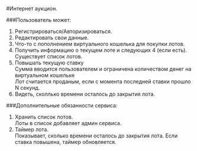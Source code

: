 #Интернет аукцион.

###Пользователь может:    
1. Регистрироваться/Авторизироваться.    
2. Редактировать свои данные.     
3. Что-то с пополнением виртуального кошелька для покупки лотов.   
4. Получить информацию о текущем лоте и следующих 4 (если есть).    
    Существует список лотов.    
5. Повышать текущую ставку     
    Сумма вводится пользователем и ограничена количеством денег на виртуальном кошельке    
    Лот считается проданым, если с момента последней ставки прошло N секунд.    
6. Видеть, сколлько времени осталось до закрытия лота.    
 
###Дополнительные обязанности сервиса:      
1. Хранить список лотов.    
    Лоты в список добавляет админ сервиса.    
2. Таймер лота.    
    Показывает, сколько времени осталось до закрытия лота. Если ставка повышена, таймер обновляется.    
